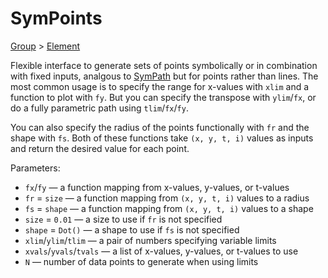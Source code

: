 # SymPoints

[Group](/docs/group) > [Element](/docs/element)

Flexible interface to generate sets of points symbolically or in combination with fixed inputs, analgous to [SymPath](/docs/sympath) but for points rather than lines. The most common usage is to specify the range for x-values with `xlim` and a function to plot with `fy`. But you can specify the transpose with `ylim`/`fx`, or do a fully parametric path using `tlim`/`fx`/`fy`.

You can also specify the radius of the points functionally with `fr` and the shape with `fs`. Both of these functions take `(x, y, t, i)` values as inputs and return the desired value for each point.

Parameters:
- `fx`/`fy` — a function mapping from x-values, y-values, or t-values
- `fr` = `size` — a function mapping from `(x, y, t, i)` values to a radius
- `fs` = `shape` — a function mapping from `(x, y, t, i)` values to a shape
- `size` = `0.01` — a size to use if `fr` is not specified
- `shape` = `Dot()` — a shape to use if `fs` is not specified
- `xlim`/`ylim`/`tlim` — a pair of numbers specifying variable limits
- `xvals`/`yvals`/`tvals` — a list of x-values, y-values, or t-values to use
- `N` — number of data points to generate when using limits
